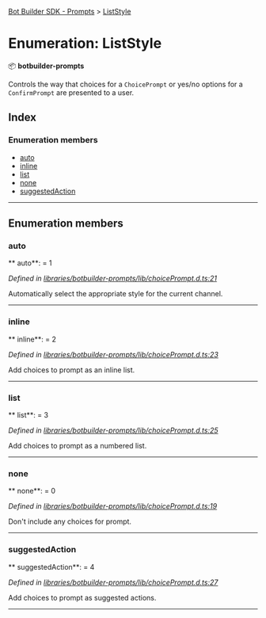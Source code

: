 [Bot Builder SDK - Prompts](../README.md) > [ListStyle](../enums/botbuilder_prompts.liststyle.md)



# Enumeration: ListStyle


:package: **botbuilder-prompts**

Controls the way that choices for a `ChoicePrompt` or yes/no options for a `ConfirmPrompt` are presented to a user.

## Index

### Enumeration members

* [auto](botbuilder_prompts.liststyle.md#auto)
* [inline](botbuilder_prompts.liststyle.md#inline)
* [list](botbuilder_prompts.liststyle.md#list)
* [none](botbuilder_prompts.liststyle.md#none)
* [suggestedAction](botbuilder_prompts.liststyle.md#suggestedaction)



---
## Enumeration members
<a id="auto"></a>

###  auto

** auto**:    = 1

*Defined in [libraries/botbuilder-prompts/lib/choicePrompt.d.ts:21](https://github.com/Microsoft/botbuilder-js/blob/b50d910/libraries/botbuilder-prompts/lib/choicePrompt.d.ts#L21)*



Automatically select the appropriate style for the current channel.




___

<a id="inline"></a>

###  inline

** inline**:    = 2

*Defined in [libraries/botbuilder-prompts/lib/choicePrompt.d.ts:23](https://github.com/Microsoft/botbuilder-js/blob/b50d910/libraries/botbuilder-prompts/lib/choicePrompt.d.ts#L23)*



Add choices to prompt as an inline list.




___

<a id="list"></a>

###  list

** list**:    = 3

*Defined in [libraries/botbuilder-prompts/lib/choicePrompt.d.ts:25](https://github.com/Microsoft/botbuilder-js/blob/b50d910/libraries/botbuilder-prompts/lib/choicePrompt.d.ts#L25)*



Add choices to prompt as a numbered list.




___

<a id="none"></a>

###  none

** none**:    = 0

*Defined in [libraries/botbuilder-prompts/lib/choicePrompt.d.ts:19](https://github.com/Microsoft/botbuilder-js/blob/b50d910/libraries/botbuilder-prompts/lib/choicePrompt.d.ts#L19)*



Don't include any choices for prompt.




___

<a id="suggestedaction"></a>

###  suggestedAction

** suggestedAction**:    = 4

*Defined in [libraries/botbuilder-prompts/lib/choicePrompt.d.ts:27](https://github.com/Microsoft/botbuilder-js/blob/b50d910/libraries/botbuilder-prompts/lib/choicePrompt.d.ts#L27)*



Add choices to prompt as suggested actions.




___


